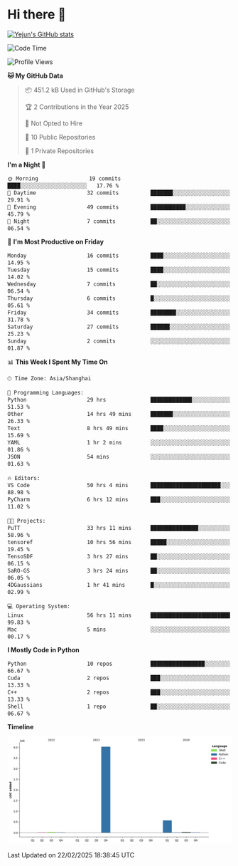 # Hi there 👋


<!-- <img height="195px" src="https://github-readme-stats.vercel.app/api?username=yejun688&count_private=true&show_icons=true&hide_rank=true&title_color=0969da&bg_color=ffffff00&text_color=57606a&disable_animations=true"><img height="195px" src="https://github-readme-stats.vercel.app/api/top-langs?username=yejun688&layout=compact&title_color=0969da&bg_color=ffffff00&text_color=57606a"> -->

[![Yejun's GitHub stats](https://github-readme-stats.vercel.app/api?username=yejun688)](https://github.com/yejun688/github-readme-stats)

<!---
yejun688/yejun688 is a ✨ special ✨ repository because its `README.md` (this file) appears on your GitHub profile.
You can click the Preview link to take a look at your changes.
--->

<!--START_SECTION:waka-->
![Code Time](http://img.shields.io/badge/Code%20Time-851%20hrs%2032%20mins-blue)

![Profile Views](http://img.shields.io/badge/Profile%20Views-22-blue)

**🐱 My GitHub Data** 

> 📦 451.2 kB Used in GitHub's Storage 
 > 
> 🏆 2 Contributions in the Year 2025
 > 
> 🚫 Not Opted to Hire
 > 
> 📜 10 Public Repositories 
 > 
> 🔑 1 Private Repositories 
 > 
**I'm a Night 🦉** 

```text
🌞 Morning                19 commits          ████░░░░░░░░░░░░░░░░░░░░░   17.76 % 
🌆 Daytime                32 commits          ███████░░░░░░░░░░░░░░░░░░   29.91 % 
🌃 Evening                49 commits          ███████████░░░░░░░░░░░░░░   45.79 % 
🌙 Night                  7 commits           ██░░░░░░░░░░░░░░░░░░░░░░░   06.54 % 
```
📅 **I'm Most Productive on Friday** 

```text
Monday                   16 commits          ████░░░░░░░░░░░░░░░░░░░░░   14.95 % 
Tuesday                  15 commits          ████░░░░░░░░░░░░░░░░░░░░░   14.02 % 
Wednesday                7 commits           ██░░░░░░░░░░░░░░░░░░░░░░░   06.54 % 
Thursday                 6 commits           █░░░░░░░░░░░░░░░░░░░░░░░░   05.61 % 
Friday                   34 commits          ████████░░░░░░░░░░░░░░░░░   31.78 % 
Saturday                 27 commits          ██████░░░░░░░░░░░░░░░░░░░   25.23 % 
Sunday                   2 commits           ░░░░░░░░░░░░░░░░░░░░░░░░░   01.87 % 
```


📊 **This Week I Spent My Time On** 

```text
🕑︎ Time Zone: Asia/Shanghai

💬 Programming Languages: 
Python                   29 hrs              █████████████░░░░░░░░░░░░   51.53 % 
Other                    14 hrs 49 mins      ███████░░░░░░░░░░░░░░░░░░   26.33 % 
Text                     8 hrs 49 mins       ████░░░░░░░░░░░░░░░░░░░░░   15.69 % 
YAML                     1 hr 2 mins         ░░░░░░░░░░░░░░░░░░░░░░░░░   01.86 % 
JSON                     54 mins             ░░░░░░░░░░░░░░░░░░░░░░░░░   01.63 % 

🔥 Editors: 
VS Code                  50 hrs 4 mins       ██████████████████████░░░   88.98 % 
PyCharm                  6 hrs 12 mins       ███░░░░░░░░░░░░░░░░░░░░░░   11.02 % 

🐱‍💻 Projects: 
PuTT                     33 hrs 11 mins      ███████████████░░░░░░░░░░   58.96 % 
tensoref                 10 hrs 56 mins      █████░░░░░░░░░░░░░░░░░░░░   19.45 % 
TensoSDF                 3 hrs 27 mins       ██░░░░░░░░░░░░░░░░░░░░░░░   06.15 % 
SaRO-GS                  3 hrs 24 mins       ██░░░░░░░░░░░░░░░░░░░░░░░   06.05 % 
4DGaussians              1 hr 41 mins        █░░░░░░░░░░░░░░░░░░░░░░░░   02.99 % 

💻 Operating System: 
Linux                    56 hrs 11 mins      █████████████████████████   99.83 % 
Mac                      5 mins              ░░░░░░░░░░░░░░░░░░░░░░░░░   00.17 % 
```

**I Mostly Code in Python** 

```text
Python                   10 repos            █████████████████░░░░░░░░   66.67 % 
Cuda                     2 repos             ███░░░░░░░░░░░░░░░░░░░░░░   13.33 % 
C++                      2 repos             ███░░░░░░░░░░░░░░░░░░░░░░   13.33 % 
Shell                    1 repo              ██░░░░░░░░░░░░░░░░░░░░░░░   06.67 % 
```



**Timeline**

![Lines of Code chart](https://raw.githubusercontent.com/yejun688/yejun688/main/assets/bar_graph.png)


 Last Updated on 22/02/2025 18:38:45 UTC
<!--END_SECTION:waka-->
